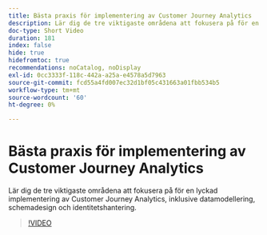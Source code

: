 ```yaml
---
title: Bästa praxis för implementering av Customer Journey Analytics
description: Lär dig de tre viktigaste områdena att fokusera på för en lyckad implementering av Customer Journey Analytics, inklusive datamodellering, schemadesign och identitetshantering.
doc-type: Short Video
duration: 181
index: false
hide: true
hidefromtoc: true
recommendations: noCatalog, noDisplay
exl-id: 0cc3333f-118c-442a-a25a-e4578a5d7963
source-git-commit: fcd55a4fd007ec32d1bf05c431663a01fbb534b5
workflow-type: tm+mt
source-wordcount: '60'
ht-degree: 0%

---
```


# Bästa praxis för implementering av Customer Journey Analytics

Lär dig de tre viktigaste områdena att fokusera på för en lyckad implementering av Customer Journey Analytics, inklusive datamodellering, schemadesign och identitetshantering.

<!-- 62_S655_3442541_180_implementation-best-practices-for-customer-journey-analytics -->
>[!VIDEO](https://video.tv.adobe.com/v/3460257/?learn=on&enablevpops=true&captions=swe)
